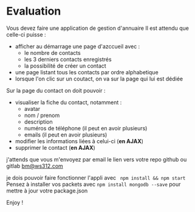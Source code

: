 # Evaluation

Vous devez faire une application de gestion d'annuaire
Il est attendu que celle-ci puisse :

- afficher au démarrage une page d'azccueil avec :
  - le nombre de contacts
  - les 3 derniers contacts enregistrés
  - la possibilité de créer un contact
- une page listant tous les contacts par ordre alphabetique
- lorsque l'on clic sur un coutact, on va sur la page qui lui est dédiée

Sur la page du contact on doit pouvoir :
- visualiser la fiche du contact, notamment :
  - avatar
  - nom / prenom
  - description
  - numéros de téléphone (il peut en avoir plusieurs)
  - emails (il peut en avoir plusieurs)
- modifier les informations liées à celui-ci (**en AJAX**)
- supprimer le contact (**en AJAX**)



j'attends que vous m'envoyez par email le lien vers votre repo github ou gitlab bm@ws312.com

je dois pouvoir faire fonctionner l'appli avec ``` npm install && npm start```
Pensez à installer vos packets avec ```npm install mongodb --save``` pour mettre à jour votre package.json

Enjoy !